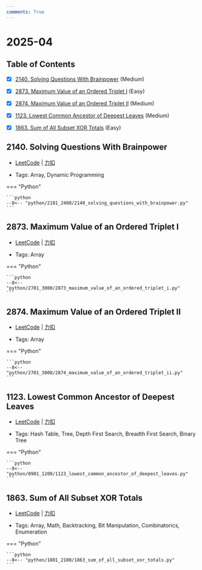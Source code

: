```yaml
---
comments: True
---
```


# 2025-04

## Table of Contents

- [x] [2140. Solving Questions With Brainpower](#2140-solving-questions-with-brainpower) (Medium)
- [x] [2873. Maximum Value of an Ordered Triplet I](#2873-maximum-value-of-an-ordered-triplet-i) (Easy)
- [x] [2874. Maximum Value of an Ordered Triplet II](#2874-maximum-value-of-an-ordered-triplet-ii) (Medium)
- [x] [1123. Lowest Common Ancestor of Deepest Leaves](#1123-lowest-common-ancestor-of-deepest-leaves) (Medium)
- [x] [1863. Sum of All Subset XOR Totals](#1863-sum-of-all-subset-xor-totals) (Easy)


## 2140. Solving Questions With Brainpower

-    [LeetCode](https://leetcode.com/problems/solving-questions-with-brainpower/) | [力扣](https://leetcode.cn/problems/solving-questions-with-brainpower/)

-   Tags: Array, Dynamic Programming

=== "Python"

    ```python
    --8<-- "python/2101_2400/2140_solving_questions_with_brainpower.py"
    ```



## 2873. Maximum Value of an Ordered Triplet I

-    [LeetCode](https://leetcode.com/problems/maximum-value-of-an-ordered-triplet-i/) | [力扣](https://leetcode.cn/problems/maximum-value-of-an-ordered-triplet-i/)

-   Tags: Array

=== "Python"

    ```python
    --8<-- "python/2701_3000/2873_maximum_value_of_an_ordered_triplet_i.py"
    ```



## 2874. Maximum Value of an Ordered Triplet II

-    [LeetCode](https://leetcode.com/problems/maximum-value-of-an-ordered-triplet-ii/) | [力扣](https://leetcode.cn/problems/maximum-value-of-an-ordered-triplet-ii/)

-   Tags: Array

=== "Python"

    ```python
    --8<-- "python/2701_3000/2874_maximum_value_of_an_ordered_triplet_ii.py"
    ```



## 1123. Lowest Common Ancestor of Deepest Leaves

-    [LeetCode](https://leetcode.com/problems/lowest-common-ancestor-of-deepest-leaves/) | [力扣](https://leetcode.cn/problems/lowest-common-ancestor-of-deepest-leaves/)

-   Tags: Hash Table, Tree, Depth First Search, Breadth First Search, Binary Tree

=== "Python"

    ```python
    --8<-- "python/0901_1200/1123_lowest_common_ancestor_of_deepest_leaves.py"
    ```



## 1863. Sum of All Subset XOR Totals

-    [LeetCode](https://leetcode.com/problems/sum-of-all-subset-xor-totals/) | [力扣](https://leetcode.cn/problems/sum-of-all-subset-xor-totals/)

-   Tags: Array, Math, Backtracking, Bit Manipulation, Combinatorics, Enumeration

=== "Python"

    ```python
    --8<-- "python/1801_2100/1863_sum_of_all_subset_xor_totals.py"
    ```



